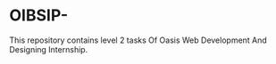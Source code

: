 # OIBSIP-
This repository contains level 2 tasks Of Oasis Web Development And Designing Internship.
